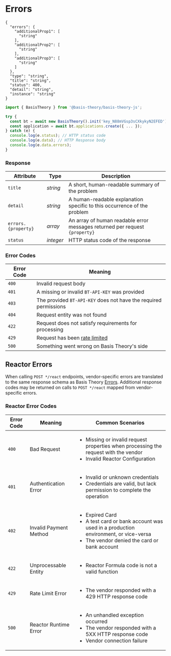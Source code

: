 # Errors

```shell
{
  "errors": {
    "additionalProp1": [
      "string"
    ],
    "additionalProp2": [
      "string"
    ],
    "additionalProp3": [
      "string"
    ]
  },
  "type": "string",
  "title": "string",
  "status": 400,
  "detail": "string",
  "instance": "string"
}
```

```javascript
import { BasisTheory } from '@basis-theory/basis-theory-js';

try {
  const bt = await new BasisTheory().init('key_N88mVGsp3sCXkykyN2EFED');
  const application = await bt.applications.create({ ... });
} catch (e) {
  console.log(e.status); // HTTP status code
  console.log(e.data); // HTTP Response body
  console.log(e.data.errors);
}

```

### Response

Attribute | Type | Description
--------- | ---- | -----------
`title` | *string* | A short, human-readable summary of the problem
`detail` | *string* | A human-readable explanation specific to this occurrence of the problem
`errors.{property}` | *array* | An array of human readable error messages returned per request `{property}`
`status` | *integer* | HTTP status code of the response

### Error Codes

Error Code | Meaning
---------- | -------
`400` | Invalid request body
`401` | A missing or invalid `BT-API-KEY` was provided
`403` | The provided `BT-API-KEY` does not have the required permissions
`404` | Request entity was not found
`422` | Request does not satisfy requirements for processing
`429` | Request has been [rate limited](#limits)
`500` | Something went wrong on Basis Theory's side


## Reactor Errors

When calling `POST */react` endpoints, vendor-specific errors are translated to the same
response schema as Basis Theory [Errors](#response). Additional response codes may be returned
on calls to `POST */react` mapped from vendor-specific errors.

### Reactor Error Codes

Error Code | Meaning | Common Scenarios
---------- | ------- | ----------------
`400` | Bad Request | <ul><li>Missing or invalid request properties when processing the request with the vendor</li><li>Invalid Reactor Configuration</li></ul>
`401` | Authentication Error | <ul><li>Invalid or unknown credentials</li><li>Credentials are valid, but lack permission to complete the operation</li></ul>
`402` | Invalid Payment Method | <ul><li>Expired Card</li><li>A test card or bank account was used in a production environment, or vice-versa</li><li>The vendor denied the card or bank account</li></ul>
`422` | Unprocessable Entity | <ul><li>Reactor Formula code is not a valid function</li></ul>
`429` | Rate Limit Error | <ul><li>The vendor responded with a 429 HTTP response code</li></ul>
`500` | Reactor Runtime Error | <ul><li>An unhandled exception occurred</li><li>The vendor responded with a 5XX HTTP response code</li><li>Vendor connection failure</li></ul>
